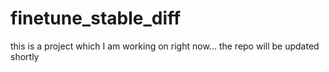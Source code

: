# finetune_stable_diff
this is a project which I am working on right now... the repo will be updated shortly
